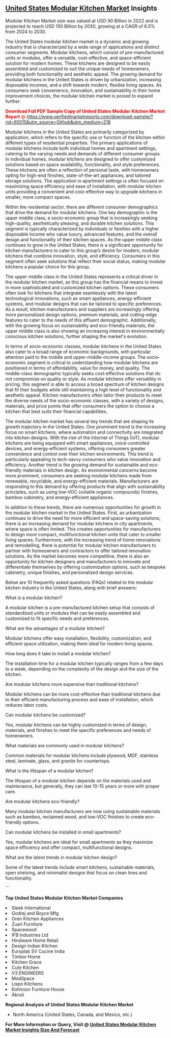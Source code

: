 <h2><a href="https://www.verifiedmarketreports.com/download-sample/?rid=65515&amp;utm_source=Github&amp;utm_medium=218" target="_blank">United States Modular Kitchen Market</a> Insights</h2><p>Modular Kitchen Market size was valued at USD 90 Billion in 2022 and is projected to reach USD 150 Billion by 2030, growing at a CAGR of 6.5% from 2024 to 2030.</p><p> <p>The United States modular kitchen market is a dynamic and growing industry that is characterized by a wide range of applications and distinct consumer segments. Modular kitchens, which consist of pre-manufactured units or modules, offer a versatile, cost-effective, and space-efficient solution for modern homes. These kitchens are designed to be easily assembled and customized to suit the unique needs of homeowners, providing both functionality and aesthetic appeal. The growing demand for modular kitchens in the United States is driven by urbanization, increasing disposable incomes, and a shift towards modern, flexible living spaces. As consumers seek convenience, innovation, and sustainability in their home improvement choices, the modular kitchen market is poised to expand further. <p><span class=""><span style="color: #ff0000;"><strong>Download Full PDF Sample Copy of United States Modular Kitchen Market Report</strong> @ </span><a href="https://www.verifiedmarketreports.com/download-sample/?rid=65515&amp;utm_source=Github&amp;utm_medium=218" target="_blank">https://www.verifiedmarketreports.com/download-sample/?rid=65515&amp;utm_source=Github&amp;utm_medium=218</a></span></p></p> <p>Modular kitchens in the United States are primarily categorized by application, which refers to the specific use or function of the kitchen within different types of residential properties. The primary applications of modular kitchens include both individual homes and apartment settings, catering to the varying needs and demands of different consumer groups. In individual homes, modular kitchens are designed to offer customized solutions based on space availability, functionality, and style preferences. These kitchens are often a reflection of personal taste, with homeowners opting for high-end finishes, state-of-the-art appliances, and tailored storage solutions. The application in apartment settings is often focused on maximizing space efficiency and ease of installation, with modular kitchen units providing a convenient and cost-effective way to upgrade kitchens in smaller, more compact spaces. <p>Within the residential sector, there are different consumer demographics that drive the demand for modular kitchens. One key demographic is the upper middle class, a socio-economic group that is increasingly seeking high-quality, aesthetically pleasing, and durable kitchen solutions. This segment is typically characterized by individuals or families with a higher disposable income who value luxury, advanced features, and the overall design and functionality of their kitchen spaces. As the upper middle class continues to grow in the United States, there is a significant opportunity for kitchen manufacturers to cater to this group’s desire for modern, modular kitchens that combine innovation, style, and efficiency. Consumers in this segment often seek solutions that reflect their social status, making modular kitchens a popular choice for this group. <p>The upper middle class in the United States represents a critical driver in the modular kitchen market, as this group has the financial means to invest in more sophisticated and customized kitchen options. These consumers often look for kitchens that integrate seamlessly with the latest technological innovations, such as smart appliances, energy-efficient systems, and modular designs that can be tailored to specific preferences. As a result, kitchen manufacturers and suppliers are increasingly offering more personalized design options, premium materials, and cutting-edge features to cater to the needs of this affluent demographic. Additionally, with the growing focus on sustainability and eco-friendly materials, the upper middle class is also showing an increasing interest in environmentally conscious kitchen solutions, further shaping the market's evolution. <p>In terms of socio-economic classes, modular kitchens in the United States also cater to a broad range of economic backgrounds, with particular attention paid to the middle and upper-middle-income groups. The socio-economic segment is critical to understanding how modular kitchens are positioned in terms of affordability, value for money, and quality. The middle-class demographic typically seeks cost-effective solutions that do not compromise on quality or style. As modular kitchens offer versatility in pricing, this segment is able to access a broad spectrum of kitchen designs that fit their budgets while still maintaining a high level of functionality and aesthetic appeal. Kitchen manufacturers often tailor their products to meet the diverse needs of the socio-economic classes, with a variety of designs, materials, and price points that offer consumers the option to choose a kitchen that best suits their financial capabilities. <p>The modular kitchen market has several key trends that are shaping its growth trajectory in the United States. One prominent trend is the increasing focus on smart kitchens, where automation and connectivity are integrated into kitchen designs. With the rise of the Internet of Things (IoT), modular kitchens are being equipped with smart appliances, voice-controlled devices, and energy-efficient systems, offering consumers greater convenience and control over their kitchen environments. This trend is particularly appealing to tech-savvy consumers who value innovation and efficiency. Another trend is the growing demand for sustainable and eco-friendly materials in kitchen design. As environmental concerns become more prominent, consumers are seeking modular kitchens made from renewable, recyclable, and energy-efficient materials. Manufacturers are responding to this demand by offering products that align with sustainability principles, such as using low-VOC (volatile organic compounds) finishes, bamboo cabinetry, and energy-efficient appliances. <p>In addition to these trends, there are numerous opportunities for growth in the modular kitchen market in the United States. First, as urbanization continues to drive the need for more efficient and space-saving solutions, there is an increasing demand for modular kitchens in city apartments, where space is often limited. This creates opportunities for manufacturers to design more compact, multifunctional kitchen units that cater to smaller living spaces. Furthermore, with the increasing trend of home renovations and remodelling, there is potential for modular kitchen manufacturers to partner with homeowners and contractors to offer tailored renovation solutions. As the market becomes more competitive, there is also an opportunity for kitchen designers and manufacturers to innovate and differentiate themselves by offering customization options, such as bespoke cabinetry, unique finishes, and personalized design services. <p>Below are 10 frequently asked questions (FAQs) related to the modular kitchen industry in the United States, along with brief answers: <p>What is a modular kitchen?</p> <p>A modular kitchen is a pre-manufactured kitchen setup that consists of standardized units or modules that can be easily assembled and customized to fit specific needs and preferences.</p> <p>What are the advantages of a modular kitchen?</p> <p>Modular kitchens offer easy installation, flexibility, customization, and efficient space utilization, making them ideal for modern living spaces.</p> <p>How long does it take to install a modular kitchen?</p> <p>The installation time for a modular kitchen typically ranges from a few days to a week, depending on the complexity of the design and the size of the kitchen.</p> <p>Are modular kitchens more expensive than traditional kitchens?</p> <p>Modular kitchens can be more cost-effective than traditional kitchens due to their efficient manufacturing process and ease of installation, which reduces labor costs.</p> <p>Can modular kitchens be customized?</p> <p>Yes, modular kitchens can be highly customized in terms of design, materials, and finishes to meet the specific preferences and needs of homeowners.</p> <p>What materials are commonly used in modular kitchens?</p> <p>Common materials for modular kitchens include plywood, MDF, stainless steel, laminate, glass, and granite for countertops.</p> <p>What is the lifespan of a modular kitchen?</p> <p>The lifespan of a modular kitchen depends on the materials used and maintenance, but generally, they can last 10-15 years or more with proper care.</p> <p>Are modular kitchens eco-friendly?</p> <p>Many modular kitchen manufacturers are now using sustainable materials such as bamboo, reclaimed wood, and low-VOC finishes to create eco-friendly options.</p> <p>Can modular kitchens be installed in small apartments?</p> <p>Yes, modular kitchens are ideal for small apartments as they maximize space efficiency and offer compact, multifunctional designs.</p> <p>What are the latest trends in modular kitchen design?</p> <p>Some of the latest trends include smart kitchens, sustainable materials, open shelving, and minimalist designs that focus on clean lines and functionality.</p> ```</p><p><strong>Top United States Modular Kitchen Market Companies</strong></p><div data-test-id=""><p><li>Sleek International</li><li> Godrej and Boyce Mfg</li><li> Oren Kitchen Appliances</li><li> Zuari Furniture</li><li> Spacewood</li><li> IFB Industries Ltd</li><li> Hindware Home Retail</li><li> Design Indian Kitchen</li><li> Europlak SV Cucine India</li><li> Timbor Home</li><li> Kitchen Grace</li><li> Cute Kitchen</li><li> V3 ENGINEERS</li><li> ModSpace</li><li> Lispo Kitchens</li><li> Kohinoor Furnture House</li><li> Akruti</li></p><div><strong>Regional Analysis of&nbsp;United States Modular Kitchen Market</strong></div><ul><li dir="ltr"><p dir="ltr">North America&nbsp;(United States, Canada, and Mexico, etc.)</p></li></ul><p><strong>For More Information or Query, Visit @&nbsp;</strong><strong><a href="https://www.verifiedmarketreports.com/product/global-modular-kitchen-market-2018-by-manufacturers-regions-type-and-application-forecast-to-2023/?utm_source=Github&amp;utm_medium=218" target="_blank">United States Modular Kitchen Market Insights Size And Forecast</a></strong></p></div>
